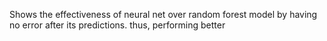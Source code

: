 Shows the effectiveness of neural net over random forest model by having no error after its predictions. thus, performing better

